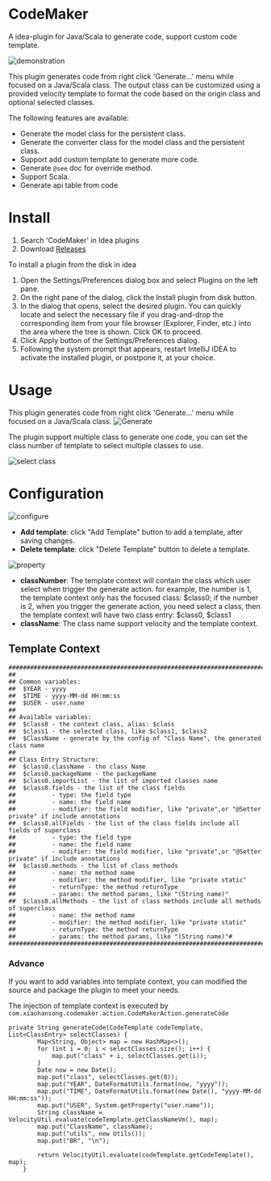 # CodeMaker
A idea-plugin for Java/Scala to generate code, support custom code template.

![demonstration](http://7xjtfr.com1.z0.glb.clouddn.com/codemaker.gif)

This plugin generates code from right click 'Generate...' menu while focused on a Java/Scala class. The output class can be customized using a provided velocity template to format the code based on the origin class and optional selected classes.</p>

The following features are available: 

- Generate the model class for the persistent class.
- Generate the converter class for the model class and the persistent class.
- Support add custom template to generate more code.
- Generate `@see` doc for override method.
- Support Scala.
- Generate api table from code 

# Install
1. Search 'CodeMaker' in Idea plugins
2. Download [Releases](https://github.com/x-hansong/CodeMaker/releases)

To install a plugin from the disk in idea

1. Open the Settings/Preferences dialog box and select Plugins on the left pane.
2. On the right pane of the dialog, click the Install plugin from disk button.
3. In the dialog that opens, select the desired plugin. You can quickly locate and select the necessary file if you drag-and-drop the corresponding item from your file browser (Explorer, Finder, etc.) into the area where the tree is shown. Click OK to proceed.
4. Click Apply button of the Settings/Preferences dialog.
5. Following the system prompt that appears, restart IntelliJ IDEA to activate the installed plugin, or postpone it, at your choice.

# Usage
This plugin generates code from right click 'Generate...' menu while focused on a Java/Scala class. 
![Generate](http://7xjtfr.com1.z0.glb.clouddn.com/codemaker0.png)

The plugin support multiple class to generate one code, you can set the class number of template to select multiple classes to use.

![select class](http://7xjtfr.com1.z0.glb.clouddn.com/codemaker1.png)

# Configuration
![configure](http://7xjtfr.com1.z0.glb.clouddn.com/codemaker3.png)
- **Add template**: click "Add Template" button to add a template, after saving changes.
- **Delete template**: click "Delete Template" button to delete a template.

![property](http://7xjtfr.com1.z0.glb.clouddn.com/codemaker2.png)
- **classNumber**: The template context will contain the class which user select when trigger the generate action. for example, the number is 1, the template context only has the focused class: $class0; if the number is 2, when you trigger the generate action, you need select a class, then the template context will have two class entry: $class0, $class1
- **className**: The class name support velocity and the template context.

## Template Context
```
########################################################################################
##
## Common variables:
##  $YEAR - yyyy
##  $TIME - yyyy-MM-dd HH:mm:ss
##  $USER - user.name
##
## Available variables:
##  $class0 - the context class, alias: $class
##  $class1 - the selected class, like $class1, $class2
##  $ClassName - generate by the config of "Class Name", the generated class name
##
## Class Entry Structure:
##  $class0.className - the class Name
##  $class0.packageName - the packageName
##  $class0.importList - the list of imported classes name
##  $class0.fields - the list of the class fields
##          - type: the field type
##          - name: the field name
##          - modifier: the field modifier, like "private",or "@Setter private" if include annotations
##  $class0.allFields - the list of the class fields include all fields of superclass
##          - type: the field type
##          - name: the field name
##          - modifier: the field modifier, like "private",or "@Setter private" if include annotations
##  $class0.methods - the list of class methods
##          - name: the method name
##          - modifier: the method modifier, like "private static"
##          - returnType: the method returnType
##          - params: the method params, like "(String name)"
##  $class0.allMethods - the list of class methods include all methods of superclass
##          - name: the method name
##          - modifier: the method modifier, like "private static"
##          - returnType: the method returnType
##          - params: the method params, like "(String name)"#
########################################################################################
```

### Advance
If you want to add variables into template context, you can modified the source and package the plugin to meet your needs.

The injection of template context is executed by `com.xiaohansong.codemaker.action.CodeMakerAction.generateCode`

```
private String generateCode(CodeTemplate codeTemplate, List<ClassEntry> selectClasses) {
        Map<String, Object> map = new HashMap<>();
        for (int i = 0; i < selectClasses.size(); i++) {
            map.put("class" + i, selectClasses.get(i));
        }
        Date now = new Date();
        map.put("class", selectClasses.get(0));
        map.put("YEAR", DateFormatUtils.format(now, "yyyy"));
        map.put("TIME", DateFormatUtils.format(new Date(), "yyyy-MM-dd HH:mm:ss"));
        map.put("USER", System.getProperty("user.name"));
        String className = VelocityUtil.evaluate(codeTemplate.getClassNameVm(), map);
        map.put("ClassName", className);
        map.put("utils", new Utils());
        map.put("BR", "\n");

        return VelocityUtil.evaluate(codeTemplate.getCodeTemplate(), map);
    }
```

